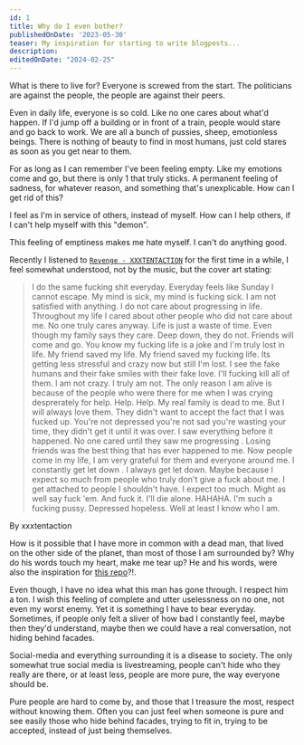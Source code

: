 ```yaml
---
id: 1
title: Why do I even bother?
publishedOnDate: '2023-05-30'
teaser: My inspiration for starting to write blogposts...
description: 
editedOnDate: "2024-02-25"
---
```

What is there to live for? Everyone is screwed from the start. The politicians are against the people, the people are against their peers.

Even in daily life, everyone is so cold. Like no one cares about what'd happen. If I'd jump off a building or in front of a train, people would stare and go back to work. We are all a bunch of pussies, sheep, emotionless beings. There is nothing of beauty to find in most humans, just cold stares as soon as you get near to them.

For as long as I can remember I've been feeling empty. Like my emotions come and go, but there is only 1 that truly sticks. A permanent feeling of sadness, for whatever reason, and something that's unexplicable. How can I get rid of this?

I feel as I'm in service of others, instead of myself. How can I help others, if I can't help myself with this "demon".

This feeling of emptiness makes me hate myself. I can't do anything good.

Recently I listened to [`Revenge - XXXTENTACTION`](https://www.youtube.com/watch?v=e3U1TKgwoxE) for the first time in a while, I feel somewhat understood, not by the music, but the cover art stating:

> I do the same fucking shit everyday. Everyday feels like Sunday I cannot escape. My mind is sick, my mind is fucking sick. I am not satisfied with anything. I do not care about progressing in life. Throughout my life I cared about other people who did not care about me. No one truly cares anyway. Life is just a waste of time. Even though my family says they care. Deep down, they do not. Friends will come and go. You know my fucking life is a joke and I'm truly lost in life. My friend saved my life. My friend saved my fucking life. Its getting less stressful and crazy now but still I'm lost. I see the fake humans and their fake smiles with their fake love. I'll fucking kill all of them. I am not crazy. I truly am not. The only reason I am alive is because of the people who were there for me when I was crying desprerately for help. Help. Help. My real family is dead to me. But I will always love them. They didn't want to accept the fact that I was fucked up. You're not depressed you're not sad you're wasting your time, they didn't get it until it was over. I saw everything before it happened.
> No one cared until they saw me progressing . Losing friends was the best thing that has ever happened to me. Now people come in my life, I am very grateful for them and everyone around me. I constantly get let down . I always get let down. Maybe because I expect so much from people who truly don't give a fuck about me. I get attached to people I shouldn't have. I expect too much. Might as well say fuck 'em. And fuck it. I'll die alone. HAHAHA. I'm such a fucking pussy. Depressed hopeless. Well at least I know who I am.

By xxxtentaction

How is it possible that I have more in common with a dead man, that lived on the other side of the planet, than most of those I am surrounded by? Why do his words touch my heart, make me tear up? He and his words, were also the inspiration for [this repo](https://github.com/reeveng/Me-VS-Depression)?!.

Even though, I have no idea what this man has gone through. I respect him a ton. I wish this feeling of complete and utter uselessness on no one, not even my worst enemy. Yet it is something I have to bear everyday. Sometimes, if people only felt a sliver of how bad I constantly feel, maybe then they'd understand, maybe then we could have a real conversation, not hiding behind facades.

Social-media and everything surrounding it is a disease to society. The only somewhat true social media is livestreaming, people can't hide who they really are there, or at least less, people are more pure, the way everyone should be.

Pure people are hard to come by, and those that I treasure the most, respect without knowing them. Often you can just feel when someone is pure and see easily those who hide behind facades, trying to fit in, trying to be accepted, instead of just being themselves.